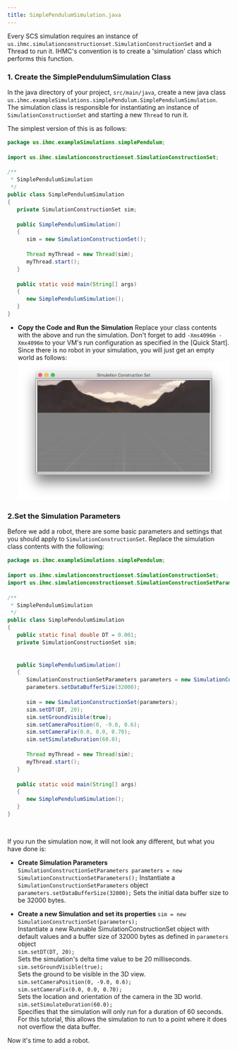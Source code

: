 ```yaml
---
title: SimplePendulumSimulation.java
---
```


Every SCS simulation requires an instance of `us.ihmc.simulationconstructionset.SimulationConstructionSet` and a Thread to run it.   IHMC's convention is to create a 'simulation' class which performs this function.
 
### 1. Create the SimplePendulumSimulation Class

In the java directory of your project, `src/main/java`, create a new java class `us.ihmc.exampleSimulations.simplePendulum.SimplePendulumSimulation`.
The simulation class is responsible for instantiating an instance of `SimulationConstructionSet` and starting a new `Thread` to run it.

The simplest version of this is as follows:  

```java
package us.ihmc.exampleSimulations.simplePendulum;

import us.ihmc.simulationconstructionset.SimulationConstructionSet;

/**
 * SimplePendulumSimulation
 */
public class SimplePendulumSimulation
{
   private SimulationConstructionSet sim;

   public SimplePendulumSimulation()
   {
      sim = new SimulationConstructionSet();

      Thread myThread = new Thread(sim);
      myThread.start();
   }

   public static void main(String[] args)
   {
      new SimplePendulumSimulation();
   }
}
```

* **Copy the Code and Run the Simulation**
Replace your class contents with the above and run the simulation.
Don't forget to add `-Xms4096m -Xmx4096m` to your VM's run configuration as specified in the [Quick Start]. Since there is no robot in your simulation, you will just get an empty world as follows:
    ![blank simulation](/img/documentation/scsTutorial/blank-Simulation.png)

### 2.Set the Simulation Parameters

Before we add a robot, there are some basic parameters and settings that you should apply to `SimulationConstructionSet`.  Replace the simulation class contents with the following:

```java
package us.ihmc.exampleSimulations.simplePendulum;

import us.ihmc.simulationconstructionset.SimulationConstructionSet;
import us.ihmc.simulationconstructionset.SimulationConstructionSetParameters;

/**
 * SimplePendulumSimulation
 */
public class SimplePendulumSimulation
{
   public static final double DT = 0.001;
   private SimulationConstructionSet sim;


   public SimplePendulumSimulation()
   {
      SimulationConstructionSetParameters parameters = new SimulationConstructionSetParameters();
      parameters.setDataBufferSize(32000);    

      sim = new SimulationConstructionSet(parameters);
      sim.setDT(DT, 20);                      
      sim.setGroundVisible(true);             
      sim.setCameraPosition(0, -9.0, 0.6);    
      sim.setCameraFix(0.0, 0.0, 0.70);       
      sim.setSimulateDuration(60.0);          

      Thread myThread = new Thread(sim);
      myThread.start();
   }

   public static void main(String[] args)
   {
      new SimplePendulumSimulation();
   }
}
```

<br>

If you run the simulation now, it will not look any different, but what you have done is:

* **Create Simulation Parameters**  
`SimulationConstructionSetParameters parameters = new SimulationConstructionSetParameters();`
Instantiate a `SimulationConstructionSetParameters` object
`parameters.setDataBufferSize(32000);`
Sets the initial data buffer size to be 32000 bytes.

* **Create a new Simulation and set its properties**
`sim = new SimulationConstructionSet(parameters);`  
Instantiate a new Runnable SimulationConstructionSet object with default values and a buffer size of 32000 bytes as defined in `parameters` object   
`sim.setDT(DT, 20);`  
Sets the simulation's delta time value to be 20 milliseconds.             
`sim.setGroundVisible(true);`  
Sets the ground to be visible in the 3D view.  
`sim.setCameraPosition(0, -9.0, 0.6);`  
`sim.setCameraFix(0.0, 0.0, 0.70);`  
Sets the location and orientation of the camera in the 3D world.  
`sim.setSimulateDuration(60.0);`  
Specifies that the simulation will only run for a duration of 60 seconds.  For this tutorial, this allows the simulation to run to a point where it does not overflow the data buffer.

Now it's time to add a robot.
